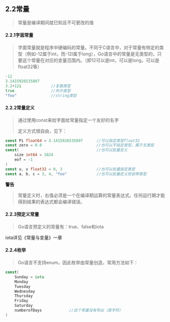 ## 2.2常量

> 常量是编译期间就已知且不可更改的值

#### 2.2.1字面常量

> 字面常量就是程序中硬编码的常量。不同于C语言中，对于常量有特定的类型（例如-12属于int，而-12l属于long），Go语言中的常量是无类型的，只要这个常量在对应的变量范围内。（即12可以是int，可以是long，可以是float32等）

```go
-12
3.1415926535897
3.2+12i				//复数类型
true				//布尔类型
"foo"				//string类型
```

#### 2.2.2常量定义

> 通过使用const来给字面给常量指定一个友好的名字
>
> 定义方式很自由，见下：

```go
const Pi float64 = 3.1415926535897		//可以指定类型float32
const zero = 0.0						//也可以不指定类型，属于无类型
const(									//也可以批量定义
    size int64 = 1024
    eof = -1
)
const u, v float32 = 0, 3				//也可以批量指定类型
const a, b, c = 3, 4, "foo"				//也可以批量定义但自带类型
```

**警告**

> 常量定义时，右值必须是一个在编译期运算的常量表达式。任何运行期才能得到结果的表达式都会编译错误。

#### 2.2.3预定义常量

> Go语言预定义的常量有：true、false和iota

iota详见《常量与变量》一章

#### 2.2.4枚举

> Go语言不支持enum，因此枚举由常量创造，常用方法如下：

```go
const(
    Sunday = iota
    Monday
    Tuesday
    Wednesday
    Thursday
    Friday
    Saturday
    numberofDays			//这个常量没有导出（首字符）
)
```

